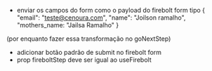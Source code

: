 * enviar os campos do form como o payload do firebolt form tipo
{
  "email": "teste@cenoura.com",
  "name": "Joilson ramalho",
  "mothers_name: "Jailsa Ramalho"
}

(por enquanto fazer essa transformação no goNextStep)


* adicionar botão padrão de submit no firebolt form
* prop fireboltStep deve ser igual ao useFirebolt